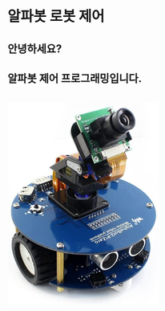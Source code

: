 # 알파봇 로봇 제어 

## 안녕하세요?
## 알파봇 제어 프로그래밍입니다.
<br/>
<img src="/image/alphabot_01.jpg" width="300px"/>

[//]: # (Image References)
[alphabot]: /image/alphabot_01.jpg "This is a alphabot."

